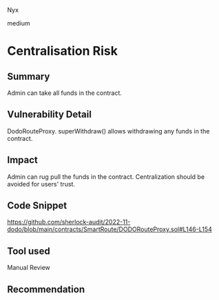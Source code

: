 Nyx

medium

# Centralisation Risk

## Summary
Admin can take all funds in the contract.
## Vulnerability Detail
DodoRouteProxy. superWithdraw() allows withdrawing any funds in the contract.
## Impact
Admin can rug pull the funds in the contract. Centralization should be avoided for users' trust.
## Code Snippet
https://github.com/sherlock-audit/2022-11-dodo/blob/main/contracts/SmartRoute/DODORouteProxy.sol#L146-L154
## Tool used

Manual Review

## Recommendation
